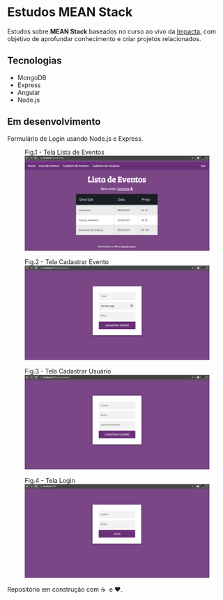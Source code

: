 # Estudos MEAN Stack

Estudos sobre **MEAN Stack** baseados no curso ao vivo da [Impacta](https://impacta.com.br), com objetivo de aprofundar conhecimento e criar projetos relacionados.

## Tecnologias

- MongoDB
- Express
- Angular
- Node.js

## Em desenvolvimento

Formulário de Login usando Node.js e Express.

<figure>
<figcaption>Fig.1 - Tela Lista de Eventos</figcaption>
    <img src="https://github.com/samantafluture/mean-stack-studies/blob/main/05-mongodb/nodeEventos/public/images/tela-eventos-atual.png?raw=true">
</figure>

<figure>
    <figcaption>Fig.2 - Tela Cadastrar Evento</figcaption>
    <img src="https://github.com/samantafluture/mean-stack-studies/blob/main/05-mongodb/nodeEventos/public/images/tela-cadastra-evento.png?raw=true">
</figure>

<figure>
    <figcaption>Fig.3 - Tela Cadastrar Usuário</figcaption>
    <img src="https://github.com/samantafluture/mean-stack-studies/blob/main/05-mongodb/nodeEventos/public/images/tela-cadastra-usuario.png?raw=true">
</figure>

<figure>
    <figcaption>Fig.4 - Tela Login</figcaption>
    <img src="https://github.com/samantafluture/mean-stack-studies/blob/main/05-mongodb/nodeEventos/public/images/tela-login.png?raw=true">
</figure>

Repositório em construção com :coffee: &nbsp;e :heart:.
